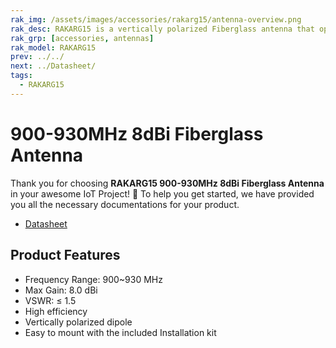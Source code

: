 ```yaml
---
rak_img: /assets/images/accessories/rakarg15/antenna-overview.png
rak_desc: RAKARG15 is a vertically polarized Fiberglass antenna that operates from 860 to 930MHz with a VSWR of ≤ 1.5. It has a maximum gain of 8.0dBi.
rak_grp: [accessories, antennas]
rak_model: RAKARG15 
prev: ../../
next: ../Datasheet/
tags:
  - RAKARG15
---
```


# 900-930MHz 8dBi Fiberglass Antenna


Thank you for choosing **RAKARG15 900-930MHz 8dBi Fiberglass Antenna** in your awesome IoT Project! 🎉 To help you get started, we have provided you all the necessary documentations for your product.

* [Datasheet](../Datasheet/)

## Product Features

-   Frequency Range: 900~930&nbsp;MHz
-   Max Gain: 8.0&nbsp;dBi
-   VSWR: ≤ 1.5
-   High efficiency
-   Vertically polarized dipole
-   Easy to mount with the included Installation kit

